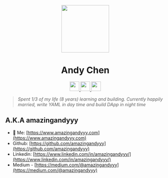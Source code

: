 <p styles="font-size: 20rem" align="center">
    <img styles="margin: 0px" width="150px" src="https://i.imgur.com/jtmVNrq.png" />
</p>
<h1 align="center">Andy Chen</h1>

<!-- <p align="center">
   <a href="https://www.amazingandyyy.com" target="_blank">
      <img styles="margin: 20px" src="https://github-readme-stats.vercel.app/api?username=amazingandyyy&count_private=true&show_icons=true" />
   </a>
</p> -->

<p align="center">
   <a href="https://www.amazingandyyy.com" target="_blank">
      <img styles="margin: 20px" height="30px" src="https://encrypted-tbn0.gstatic.com/images?q=tbn%3AANd9GcQMT8Cjhrp7e7pmTWbyLds7Sm9Z0BIgdoD-iQCaL8Xqqcl1yIsY" />
   </a>
   <a href="https://github.com/amazingandyyy" target="_blank">
      <img styles="margin: 20px" height="30px" src="https://image.flaticon.com/icons/png/512/25/25231.png" />
   </a>
   <a href="https://www.linkedin.com/in/amazingandyyy" target="_blank">
      <img styles="margin: 20px" height="30px" src="https://img.freepik.com/free-icon/linkedin-logo-with-rounded-corners_318-9541.jpg?size=338&ext=jpg" />
   </a>
</p>

> *Spent 1/3 of my life (8 years) learning and building. Currently happily married, write YAML in day time and build DApp in night time*

## A.K.A **amazingandyyy**
- 🦄 Me: [https://www.amazingandyyy.com](https://www.amazingandyyy.com)
- Github: [https://github.com/amazingandyyy](https://github.com/amazingandyyy)
- Linkedin: [https://www.linkedin.com/in/amazingandyyy/](https://www.linkedin.com/in/amazingandyyy/)
- Medium - [https://medium.com/@amazingandyyy](https://medium.com/@amazingandyyy)

